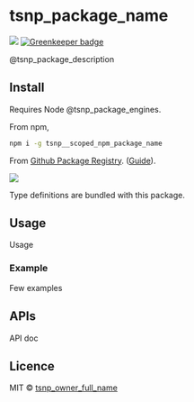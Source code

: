 # tsnp_package_name

![](https://github.com/@tsnp_github_scope/@tsnp_github_repo/workflows/Build/badge.svg) [![Greenkeeper badge](https://badges.greenkeeper.io/@tsnp_github_scope/@tsnp_github_repo.svg)](https://greenkeeper.io/)

@tsnp_package_description

## Install

Requires Node @tsnp_package_engines.

From npm,

```sh
npm i -g tsnp__scoped_npm_package_name
```

From [Github Package Registry](https://github.com/@tsnp_github_scope/@tsnp_github_repo/packages). ([Guide](https://help.github.com/en/github/managing-packages-with-github-packages/configuring-npm-for-use-with-github-packages)).

[![](https://img.shields.io/badge/TypeScript-Ready-blue.svg)](https://www.typescriptlang.org/)

Type definitions are bundled with this package.

## Usage

Usage

### Example

Few examples

## APIs

API doc

## Licence

MIT &copy; [tsnp_owner_full_name](https://twitter.com/tsnp_twitter_username)
